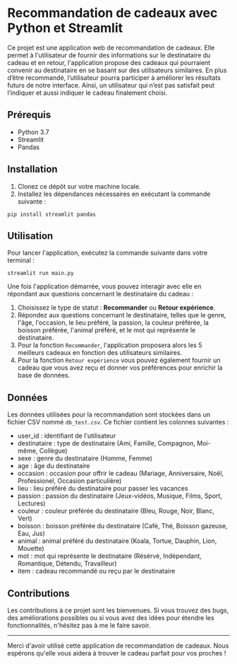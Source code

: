 # Recommandation de cadeaux avec Python et Streamlit

Ce projet est une application web de recommandation de cadeaux. Elle permet à l'utilisateur de fournir des informations sur le destinataire du cadeau et en retour, l'application propose des cadeaux qui pourraient convenir au destinataire en se basant sur des utilisateurs similaires. En plus d’être recommandé, l’utilisateur pourra participer à améliorer les résultats futurs de notre interface. Ainsi, un utilisateur qui n’est pas satisfait peut l’indiquer et aussi indiquer le cadeau finalement choisi.

## Prérequis

- Python 3.7
- Streamlit
- Pandas

## Installation

1. Clonez ce dépôt sur votre machine locale.
2. Installez les dépendances nécessaires en exécutant la commande suivante :
```
pip install streamlit pandas
```

## Utilisation

Pour lancer l'application, exécutez la commande suivante dans votre terminal :
```
streamlit run main.py
```

Une fois l'application démarrée, vous pouvez interagir avec elle en répondant aux questions concernant le destinataire du cadeau :

1. Choisissez le type de statut : **Recommander** ou **Retour expérience**.
2. Répondez aux questions concernant le destinataire, telles que le genre, l'âge, l'occasion, le lieu préféré, la passion, la couleur préférée, la boisson préférée, l'animal préféré, et le mot qui représente le destinataire.
3. Pour la fonction `Recommander`, l'application proposera alors les 5 meilleurs cadeaux en fonction des utilisateurs similaires.
4. Pour la fonction `Retour expérience` vous pouvez également fournir un cadeau que vous avez reçu et donner vos préférences pour enrichir la base de données.

## Données

Les données utilisées pour la recommandation sont stockées dans un fichier CSV nommé `db_test.csv`. Ce fichier contient les colonnes suivantes :

- user_id : identifiant de l'utilisateur
- destinataire : type de destinataire (Ami, Famille, Compagnon, Moi-même, Collègue)
- sexe : genre du destinataire (Homme, Femme)
- age : âge du destinataire
- occasion : occasion pour offrir le cadeau (Mariage, Anniversaire, Noël, Professionel, Occasion particulière)
- lieu : lieu préféré du destinataire pour passer les vacances
- passion : passion du destinataire (Jeux-vidéos, Musique, Films, Sport, Lectures)
- couleur : couleur préférée du destinataire (Bleu, Rouge, Noir, Blanc, Vert)
- boisson : boisson préférée du destinataire (Café, Thé, Boisson gazeuse, Eau, Jus)
- animal : animal préféré du destinataire (Koala, Tortue, Dauphin, Lion, Mouette)
- mot : mot qui représente le destinataire (Résérvé, Indépendant, Romantique, Détendu, Travailleur)
- item : cadeau recommandé ou reçu par le destinataire

## Contributions

Les contributions à ce projet sont les bienvenues. Si vous trouvez des bugs, des améliorations possibles ou si vous avez des idées pour étendre les fonctionnalités, n'hésitez pas à me le faire savoir.

---

Merci d'avoir utilisé cette application de recommandation de cadeaux. Nous espérons qu'elle vous aidera à trouver le cadeau parfait pour vos proches !

